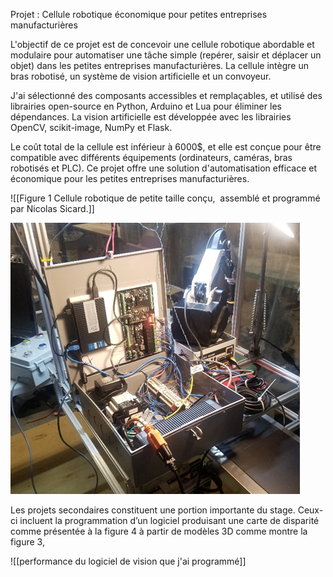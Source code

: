 



Projet : Cellule robotique économique pour petites entreprises manufacturières



L'objectif de ce projet est de concevoir une cellule robotique abordable et modulaire pour automatiser une tâche simple (repérer, saisir et déplacer un objet) dans les petites entreprises manufacturières. La cellule intègre un bras robotisé, un système de vision artificielle et un convoyeur.



J'ai sélectionné des composants accessibles et remplaçables, et utilisé des librairies open-source en Python, Arduino et Lua pour éliminer les dépendances. La vision artificielle est développée avec les librairies OpenCV, scikit-image, NumPy et Flask.



Le coût total de la cellule est inférieur à 6000$, et elle est conçue pour être compatible avec différents équipements (ordinateurs, caméras, bras robotisés et PLC). Ce projet offre une solution d'automatisation efficace et économique pour les petites entreprises manufacturières.



![[Figure 1 Cellule robotique de petite taille conçu,  assemblé et programmé par Nicolas Sicard.]]



![Figure 2 Boîte électrique de la cellule robotique conçu assemblé et programmé par Nicolas Sicard.](media/Pasted%20image%2020230416164028.png)



Les projets secondaires constituent une portion importante du stage. Ceux-ci incluent la programmation d’un logiciel produisant une carte de disparité comme présentée à la figure 4 à partir de modèles 3D comme montre la figure 3,



![[performance du logiciel de vision que j'ai programmé]]
